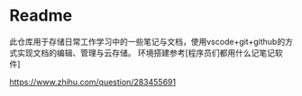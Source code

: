 # Readme
此仓库用于存储日常工作学习中的一些笔记与文档，使用vscode+git+github的方式实现文档的编辑、管理与云存储。
环境搭建参考[程序员们都用什么记笔记软件]
<br>

<https://www.zhihu.com/question/283455691>
